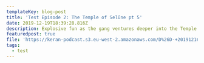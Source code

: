 ```yaml
---
templateKey: blog-post
title: 'Test Episode 2: The Temple of Selûne pt 5'
date: 2019-12-19T18:39:28.816Z
description: Explosive fun as the gang ventures deeper into the Temple
featuredpost: true
file: 'https://keran-podcast.s3.eu-west-2.amazonaws.com/D%26D-+20191216.mp3'
tags:
  - test
---
```

<br>

